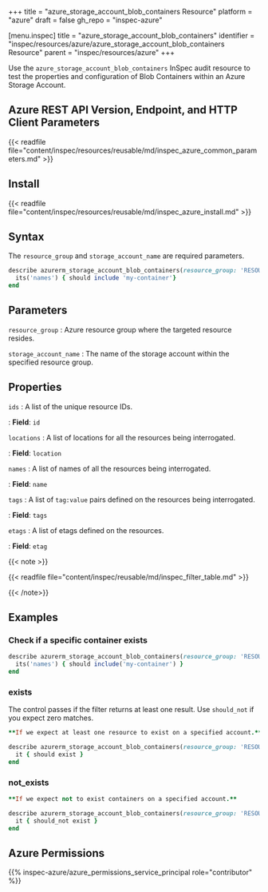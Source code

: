 +++
title = "azure_storage_account_blob_containers Resource"
platform = "azure"
draft = false
gh_repo = "inspec-azure"

[menu.inspec]
title = "azure_storage_account_blob_containers"
identifier = "inspec/resources/azure/azure_storage_account_blob_containers Resource"
parent = "inspec/resources/azure"
+++

Use the `azure_storage_account_blob_containers` InSpec audit resource to test the properties and configuration of Blob Containers within an Azure Storage Account.

## Azure REST API Version, Endpoint, and HTTP Client Parameters

{{< readfile file="content/inspec/resources/reusable/md/inspec_azure_common_parameters.md" >}}

## Install

{{< readfile file="content/inspec/resources/reusable/md/inspec_azure_install.md" >}}

## Syntax

The `resource_group` and `storage_account_name` are required parameters.

```ruby
describe azurerm_storage_account_blob_containers(resource_group: 'RESOURCE_GROUP', storage_account_name: 'PRODUCTION') do
  its('names') { should include 'my-container'}
end
```

## Parameters

`resource_group`
: Azure resource group where the targeted resource resides.

`storage_account_name`
: The name of the storage account within the specified resource group.

## Properties

`ids`
: A list of the unique resource IDs.

: **Field**: `id`

`locations`
: A list of locations for all the resources being interrogated.

: **Field**: `location`

`names`
: A list of names of all the resources being interrogated.

: **Field**: `name`

`tags`
: A list of `tag:value` pairs defined on the resources being interrogated.

: **Field**: `tags`

`etags`
: A list of etags defined on the resources.

: **Field**: `etag`

{{< note >}}

{{< readfile file="content/inspec/reusable/md/inspec_filter_table.md" >}}

{{< /note>}}

## Examples

### Check if a specific container exists

```ruby
describe azurerm_storage_account_blob_containers(resource_group: 'RESOURCE_GROUP', storage_account_name: 'PRODUCTION') do
  its('names') { should include('my-container') }
end
```

### exists

The control passes if the filter returns at least one result. Use `should_not` if you expect zero matches.

```ruby
**If we expect at least one resource to exist on a specified account.**

describe azurerm_storage_account_blob_containers(resource_group: 'RESOURCE_GROUP', storage_account_name: 'PRODUCTION') do
  it { should exist }
end
```

### not_exists

```ruby
**If we expect not to exist containers on a specified account.**

describe azurerm_storage_account_blob_containers(resource_group: 'RESOURCE_GROUP', storage_account_name: 'PRODUCTION') do
  it { should_not exist }
end
```

## Azure Permissions

{{% inspec-azure/azure_permissions_service_principal role="contributor" %}}
